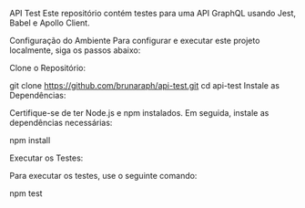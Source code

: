 API Test
Este repositório contém testes para uma API GraphQL usando Jest, Babel e Apollo Client.

Configuração do Ambiente
Para configurar e executar este projeto localmente, siga os passos abaixo:

Clone o Repositório:

git clone https://github.com/brunaraph/api-test.git
cd api-test
Instale as Dependências:

Certifique-se de ter Node.js e npm instalados. Em seguida, instale as dependências necessárias:

npm install

Executar os Testes:

Para executar os testes, use o seguinte comando:

npm test